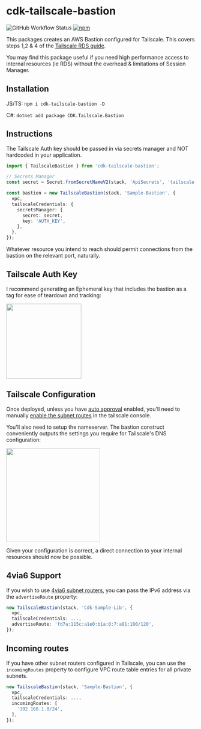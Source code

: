# cdk-tailscale-bastion

![GitHub Workflow Status](https://img.shields.io/github/workflow/status/Hawxy/cdk-tailscale-bastion/release?label=Build%20%26%20Release&style=flat-square)
[![npm](https://img.shields.io/npm/v/cdk-tailscale-bastion?style=flat-square)](https://www.npmjs.com/package/cdk-tailscale-bastion)

This packages creates an AWS Bastion configured for Tailscale. This covers steps 1,2 & 4 of the [Tailscale RDS guide](https://tailscale.com/kb/1141/aws-rds/).

You may find this package useful if you need high performance access to internal resources (ie RDS) without the overhead & limitations of Session Manager.

## Installation

JS/TS: `npm i cdk-tailscale-bastion -D`

C#: `dotnet add package CDK.Tailscale.Bastion`

## Instructions

The Tailscale Auth key should be passed in via secrets manager and NOT hardcoded in your application. 

```typescript
import { TailscaleBastion } from 'cdk-tailscale-bastion';

// Secrets Manager
const secret = Secret.fromSecretNameV2(stack, 'ApiSecrets', 'tailscale');

const bastion = new TailscaleBastion(stack, 'Sample-Bastion', {
  vpc,
  tailscaleCredentials: {
    secretsManager: {
      secret: secret,
      key: 'AUTH_KEY',
    },
  },
});

```

Whatever resource you intend to reach should permit connections from the bastion on the relevant port, naturally. 

## Tailscale Auth Key

I recommend generating an Ephemeral key that includes the bastion as a tag for ease of teardown and tracking:

<img src="https://user-images.githubusercontent.com/975824/177150876-ab21b4ac-00f7-4a75-befa-cf7d2e9ca7f7.png" height="200px" />

## Tailscale Configuration

Once deployed, unless you have [auto approval](https://tailscale.com/kb/1018/acls/#auto-approvers-for-routes-and-exit-nodes) enabled, you'll need to manually [enable the subnet routes](https://tailscale.com/kb/1019/subnets/#step-3-enable-subnet-routes-from-the-admin-console) in the tailscale console.

You'll also need to setup the nameserver. The bastion construct conveniently outputs the settings you require for Tailscale's DNS configuration:

<img src="https://user-images.githubusercontent.com/975824/177154488-3f3c1d02-35c6-432b-96fc-9dca691ea94c.png" height="250px" />

Given your configuration is correct, a direct connection to your internal resources should now be possible.


## 4via6 Support

If you wish to use [4via6 subnet routers](https://tailscale.com/kb/1201/4via6-subnets/), you can pass the IPv6 address via the `advertiseRoute` property:

```ts
new TailscaleBastion(stack, 'Cdk-Sample-Lib', {
  vpc,
  tailscaleCredentials: ...,
  advertiseRoute: 'fd7a:115c:a1e0:b1a:0:7:a01:100/120',
});
```

## Incoming routes

If you have other subnet routers configured in Tailscale, you can use the `incomingRoutes` property to configure VPC route table entries for all private subnets.

```ts
new TailscaleBastion(stack, 'Sample-Bastion', {
  vpc,
  tailscaleCredentials: ...,
  incomingRoutes: [
    '192.168.1.0/24',
  ],
});
```
